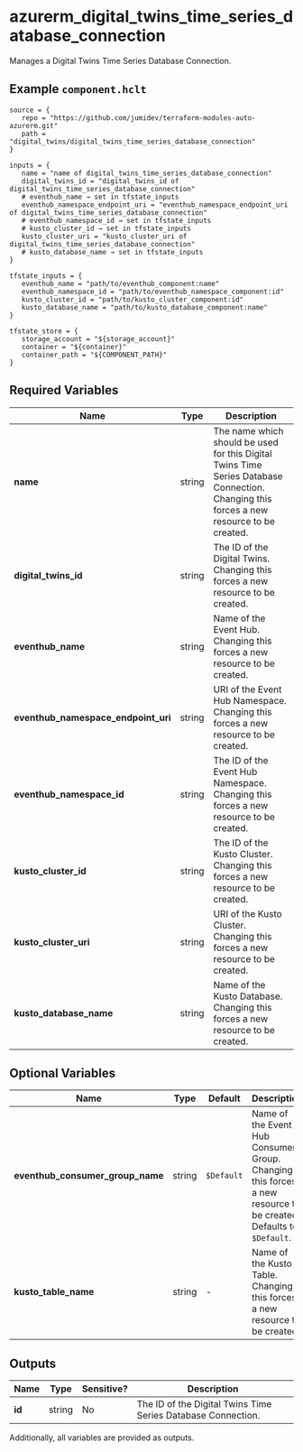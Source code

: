 # azurerm_digital_twins_time_series_database_connection

Manages a Digital Twins Time Series Database Connection.

## Example `component.hclt`

```hcl
source = {
   repo = "https://github.com/jumidev/terraform-modules-auto-azurerm.git" 
   path = "digital_twins/digital_twins_time_series_database_connection" 
}

inputs = {
   name = "name of digital_twins_time_series_database_connection" 
   digital_twins_id = "digital_twins_id of digital_twins_time_series_database_connection" 
   # eventhub_name → set in tfstate_inputs
   eventhub_namespace_endpoint_uri = "eventhub_namespace_endpoint_uri of digital_twins_time_series_database_connection" 
   # eventhub_namespace_id → set in tfstate_inputs
   # kusto_cluster_id → set in tfstate_inputs
   kusto_cluster_uri = "kusto_cluster_uri of digital_twins_time_series_database_connection" 
   # kusto_database_name → set in tfstate_inputs
}

tfstate_inputs = {
   eventhub_name = "path/to/eventhub_component:name" 
   eventhub_namespace_id = "path/to/eventhub_namespace_component:id" 
   kusto_cluster_id = "path/to/kusto_cluster_component:id" 
   kusto_database_name = "path/to/kusto_database_component:name" 
}

tfstate_store = {
   storage_account = "${storage_account}" 
   container = "${container}" 
   container_path = "${COMPONENT_PATH}" 
}

```

## Required Variables

| Name | Type |  Description |
| ---- | --------- |  ----------- |
| **name** | string |  The name which should be used for this Digital Twins Time Series Database Connection. Changing this forces a new resource to be created. | 
| **digital_twins_id** | string |  The ID of the Digital Twins. Changing this forces a new resource to be created. | 
| **eventhub_name** | string |  Name of the Event Hub. Changing this forces a new resource to be created. | 
| **eventhub_namespace_endpoint_uri** | string |  URI of the Event Hub Namespace. Changing this forces a new resource to be created. | 
| **eventhub_namespace_id** | string |  The ID of the Event Hub Namespace. Changing this forces a new resource to be created. | 
| **kusto_cluster_id** | string |  The ID of the Kusto Cluster. Changing this forces a new resource to be created. | 
| **kusto_cluster_uri** | string |  URI of the Kusto Cluster. Changing this forces a new resource to be created. | 
| **kusto_database_name** | string |  Name of the Kusto Database. Changing this forces a new resource to be created. | 

## Optional Variables

| Name | Type |  Default  |  Description |
| ---- | --------- |  ----------- | ----------- |
| **eventhub_consumer_group_name** | string |  `$Default`  |  Name of the Event Hub Consumer Group. Changing this forces a new resource to be created. Defaults to `$Default`. | 
| **kusto_table_name** | string |  -  |  Name of the Kusto Table. Changing this forces a new resource to be created. | 



## Outputs

| Name | Type | Sensitive? | Description |
| ---- | ---- | --------- | --------- |
| **id** | string | No  | The ID of the Digital Twins Time Series Database Connection. | 

Additionally, all variables are provided as outputs.
